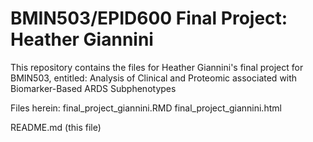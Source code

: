 # BMIN503/EPID600 Final Project: Heather Giannini

This repository contains the files for Heather Giannini's final project for BMIN503, entitled: Analysis of Clinical and Proteomic associated with Biomarker-Based ARDS Subphenotypes

Files herein:
final_project_giannini.RMD
final_project_giannini.html

README.md (this file)
